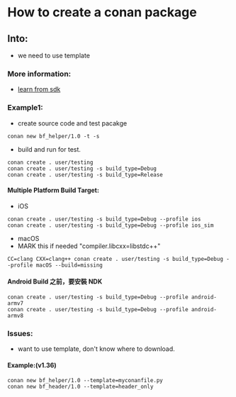 # How to create a conan package

## Into:

- we need to use template

### More information:

- [learn from sdk](./learn_from_sdk.md)

### Example1:

- create source code and test pacakge

```
conan new bf_helper/1.0 -t -s
```

- build and run for test.

```
conan create . user/testing
conan create . user/testing -s build_type=Debug
conan create . user/testing -s build_type=Release
```

#### Multiple Platform Build Target:

- iOS

```
conan create . user/testing -s build_type=Debug --profile ios
conan create . user/testing -s build_type=Debug --profile ios_sim
```

- macOS
- MARK this if needed "compiler.libcxx=libstdc++"

```
CC=clang CXX=clang++ conan create . user/testing -s build_type=Debug --profile macOS --build=missing
```

#### Android Build 之前，要安裝 NDK

```
conan create . user/testing -s build_type=Debug --profile android-armv7
conan create . user/testing -s build_type=Debug --profile android-armv8
```

### Issues:

- want to use template, don't know where to download.

#### Example:(v1.36)

```
conan new bf_helper/1.0 --template=myconanfile.py
conan new bf_header/1.0 --template=header_only
```
